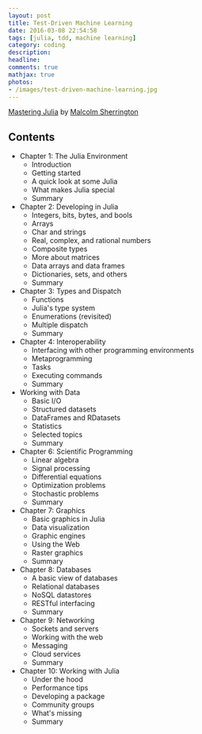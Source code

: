 ```yaml
---
layout: post
title: Test-Driven Machine Learning
date: 2016-03-08 22:54:58
tags: [julia, tdd, machine learning]
category: coding
description: 
headline: 
comments: true
mathjax: true
photos:
- /images/test-driven-machine-learning.jpg
---
```


[Mastering Julia](http://site.ebrary.com/lib/polyu/reader.action?docID=11080912) by [Malcolm Sherrington](https://skillsmatter.com/legacy_profile/malcolm-sherrington)

<!--more-->

## Contents ##

+ Chapter 1: The Julia Environment
   + Introduction
   + Getting started
   +  A quick look at some Julia
   + What makes Julia special
   + Summary
+ Chapter 2: Developing in Julia
   + Integers, bits, bytes, and bools
   + Arrays
   + Char and strings
   + Real, complex, and rational numbers
   + Composite types
   + More about matrices
   + Data arrays and data frames
   + Dictionaries, sets, and others
   + Summary
+ Chapter 3: Types and Dispatch
   + Functions
   + Julia's type system
   + Enumerations (revisited)
   + Multiple dispatch
   + Summary
+ Chapter 4: Interoperability
   + Interfacing with other programming environments
   + Metaprogramming
   + Tasks
   + Executing commands
   + Summary
+ Working with Data
   + Basic I/O
   + Structured datasets
   + DataFrames and RDatasets
   + Statistics
   + Selected topics
   + Summary
+ Chapter 6: Scientific Programming
   + Linear algebra
   + Signal processing
   + Differential equations
   + Optimization problems
   + Stochastic problems
   + Summary
+ Chapter 7: Graphics
   + Basic graphics in Julia
   + Data visualization
   + Graphic engines
   + Using the Web
   + Raster graphics
   + Summary
+ Chapter 8: Databases
   + A basic view of databases
   + Relational databases
   + NoSQL datastores
   + RESTful interfacing
   + Summary
+ Chapter 9: Networking
   + Sockets and servers
   + Working with the web
   + Messaging
   + Cloud services
   + Summary
+ Chapter 10: Working with Julia
   + Under the hood
   + Performance tips
   + Developing a package
   + Community groups
   + What's missing
   + Summary